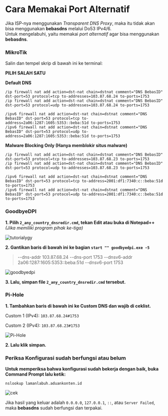 # Cara Memakai Port Alternatif
Jika ISP-nya menggunakan *Transparent DNS Proxy*, maka itu tidak akan bisa menggunakan **bebasdns** melalui Do53 IPv4/6.<br>
Untuk mengelabuhi, yaitu memakai *port alternatif* agar bisa menggunakan **bebasdns**.

### MikroTik

Salin dan tempel skrip di bawah ini ke terminal:

<b>PILIH SALAH SATU</b>

<b>Default DNS</b>

``` 
/ip firewall nat add action=dst-nat chain=dstnat comment="DNS BebasID" dst-port=53 protocol=tcp to-addresses=103.87.68.24 to-ports=1753
/ip firewall nat add action=dst-nat chain=dstnat comment="DNS BebasID" dst-port=53 protocol=udp to-addresses=103.87.68.24 to-ports=1753
```

```
/ipv6 firewall nat add action=dst-nat chain=dstnat comment="DNS BebasID" dst-port=53 protocol=tcp to-address=2a06:1287:1605:5353::beba:51d to-ports=1753
/ipv6 firewall nat add action=dst-nat chain=dstnat comment="DNS BebasID" dst-port=53 protocol=udp to-address=2a06:1287:1605:5353::beba:51d to-ports=1753
```

<b>Malware Blocking Only (Hanya memblokir situs malware)</b>

``` 
/ip firewall nat add action=dst-nat chain=dstnat comment="DNS BebasID" dst-port=53 protocol=tcp to-addresses=103.87.68.23 to-ports=1753
/ip firewall nat add action=dst-nat chain=dstnat comment="DNS BebasID" dst-port=53 protocol=udp to-addresses=103.87.68.23 to-ports=1753
```

```
/ipv6 firewall nat add action=dst-nat chain=dstnat comment="DNS BebasID" dst-port=53 protocol=tcp to-address=2001:df1:7340:c::beba:51d to-ports=1753
/ipv6 firewall nat add action=dst-nat chain=dstnat comment="DNS BebasID" dst-port=53 protocol=udp to-address=2001:df1:7340:c::beba:51d to-ports=1753
```

### GoodbyeDPI

**1. Pilih ``2_any_country_dnsredir.cmd``, tekan Edit atau buka di __Notepad++__** *(Jika memiliki program pihak ke-tiga)*

![tutorialygy](https://media.discordapp.net/attachments/1059052464919298049/1107666667732992130/image.png)

**2. Gantikan baris di bawah ini ke bagian ``start "" goodbyedpi.exe -5``**
>  --dns-addr 103.87.68.24 --dns-port 1753 --dnsv6-addr 2a06:1287:1605:5353::beba:51d --dnsv6-port 1753

![goodbyedpi](https://media.discordapp.net/attachments/1059052464919298049/1107664890761580574/image.png)

**3. Lalu, simpan file ``2_any_country_dnsredir.cmd`` tersebut.**

### Pi-Hole
**1. Tambahkan baris di bawah ini ke Custom DNS dan wajib di ceklist.**

Custom 1 (IPv4): ``103.87.68.24#1753``

Custom 2 (IPv4): ``103.87.68.23#1753``

![Pi-Hole](https://media.discordapp.net/attachments/1059052464919298049/1059052488428372030/image.png)

**2. Lalu klik simpan.**

### Periksa Konfigurasi sudah berfungsi atau belum

**Untuk memperiksa bahwa konfigurasi sudah bekerja dengan baik, buka Command Prompt lalu ketik:**
```
nslookup lamanlabuh.aduankonten.id
```
![cek](https://media.discordapp.net/attachments/1059052464919298049/1107658636001542154/image.png)

Jika hasil yang keluar adalah `0.0.0.0`, `127.0.0.1`, `::`, atau `Server Failed`, maka **bebasdns** sudah berfungsi dan terpakai.

